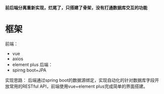 **前后端分离重新实现，烂尾了，只搭建了骨架，没有打通数据库交互的功能**
# 框架
前端：
- vue
- axios
- element plus
后端：
- spirng boot+JPA

实现思路：
后端通过spring boot的数据源绑定，实现自动化的针对数据库字段开放常用的RESTful API，前端使用vue+element plus完成简单的界面搭建。